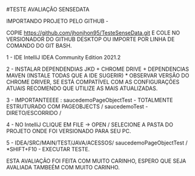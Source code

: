 #TESTE AVALIAÇÃO SENSEDATA

IMPORTANDO PROJETO PELO GITHUB -

COPIE https://github.com/jhonjhon95/TesteSenseData.git E COLE NO VERSIONADOR DO GITHUB DESKTOP OU IMPORTE POR LINHA DE COMANDO DO GIT BASH.

1 - IDE IntelliJ IDEA Community Edition 2021.2

2 - INSTALAR DEPENDENDIAS JKD + CHROME DRIVE + DEPENDENCIAS MAVEN (INSTALE TODAS QUE A IDE SUGERIR)
    * OBSERVAR VERSÃO DO CHROME DRIVER, SE ESTÁ COMPATÍVEL COM AS CONFIGURAÇÕES ATUAIS
    RECOMENDO QUE UTILIZE AS MAIS ATUALIZADAS.
    
3 - IMPORTANTEEEE : saucedemoPageObjectTest - TOTALMENTE ESTRUTURADO COM PAGEOBJECTS / saucedemoTest - DIRETO/ESCORRIDO / 

4 - NO IntelliJ CLIQUE EM FILE -> OPEN / SELECIONE A PASTA DO PROJETO ONDE FOI VERSIONADO PARA SEU PC.

5 -  IDEA/SRC/MAIN/TEST/JAVA/ACESSOS/ saucedemoPageObjectTest / 
  *SHIFT+F10 - EXECUTAR TESTE.
  
  
  ESTA AVALIAÇÃO FOI FEITA COM MUITO CARINHO, ESPERO QUE SEJA AVALIADA TAMBEÉM COM MUITO CARINHO.
